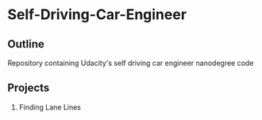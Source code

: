 # Self-Driving-Car-Engineer

## Outline
Repository containing Udacity's self driving car engineer nanodegree code

## Projects
1) Finding Lane Lines
